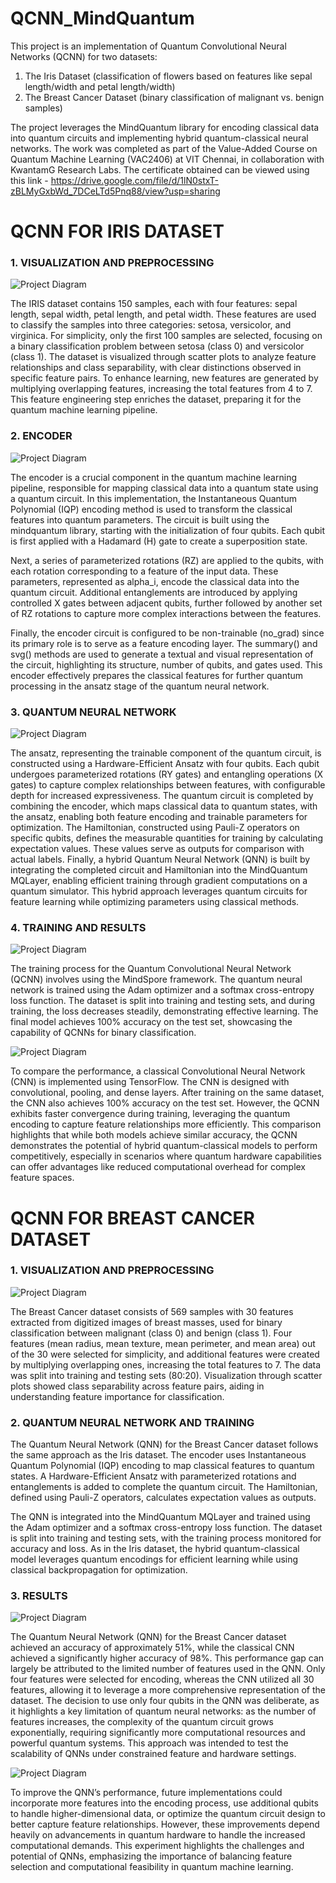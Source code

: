 # QCNN_MindQuantum

This project is an implementation of Quantum Convolutional Neural Networks (QCNN) for two datasets:
1) The Iris Dataset (classification of flowers based on features like sepal length/width and petal length/width)
2) The Breast Cancer Dataset (binary classification of malignant vs. benign samples)

The project leverages the MindQuantum library for encoding classical data into quantum circuits and implementing hybrid quantum-classical neural networks. The work was completed as part of the Value-Added Course on Quantum Machine Learning (VAC2406) at VIT Chennai, in collaboration with KwantamG Research Labs. The certificate obtained can be viewed using this link - 
https://drive.google.com/file/d/1lN0stxT-zBLMyGxbWd_7DCeLTd5Pnq88/view?usp=sharing

# QCNN FOR IRIS DATASET
### 1. VISUALIZATION AND PREPROCESSING
![Project Diagram](assets/IRIS_Visualization.png)

The IRIS dataset contains 150 samples, each with four features: sepal length, sepal width, petal length, and petal width. These features are used to classify the samples into three categories: setosa, versicolor, and virginica. For simplicity, only the first 100 samples are selected, focusing on a binary classification problem between setosa (class 0) and versicolor (class 1). The dataset is visualized through scatter plots to analyze feature relationships and class separability, with clear distinctions observed in specific feature pairs. To enhance learning, new features are generated by multiplying overlapping features, increasing the total features from 4 to 7. This feature engineering step enriches the dataset, preparing it for the quantum machine learning pipeline.

### 2. ENCODER
![Project Diagram](assets/Encoder.png)

The encoder is a crucial component in the quantum machine learning pipeline, responsible for mapping classical data into a quantum state using a quantum circuit. In this implementation, the Instantaneous Quantum Polynomial (IQP) encoding method is used to transform the classical features into quantum parameters. The circuit is built using the mindquantum library, starting with the initialization of four qubits. Each qubit is first applied with a Hadamard (H) gate to create a superposition state.

Next, a series of parameterized rotations (RZ) are applied to the qubits, with each rotation corresponding to a feature of the input data. These parameters, represented as alpha_i, encode the classical data into the quantum circuit. Additional entanglements are introduced by applying controlled X gates between adjacent qubits, further followed by another set of RZ rotations to capture more complex interactions between the features.

Finally, the encoder circuit is configured to be non-trainable (no_grad) since its primary role is to serve as a feature encoding layer. The summary() and svg() methods are used to generate a textual and visual representation of the circuit, highlighting its structure, number of qubits, and gates used. This encoder effectively prepares the classical features for further quantum processing in the ansatz stage of the quantum neural network.

### 3. QUANTUM NEURAL NETWORK
![Project Diagram](assets/Ansatz.png)

The ansatz, representing the trainable component of the quantum circuit, is constructed using a Hardware-Efficient Ansatz with four qubits. Each qubit undergoes parameterized rotations (RY gates) and entangling operations (X gates) to capture complex relationships between features, with configurable depth for increased expressiveness. The quantum circuit is completed by combining the encoder, which maps classical data to quantum states, with the ansatz, enabling both feature encoding and trainable parameters for optimization. The Hamiltonian, constructed using Pauli-Z operators on specific qubits, defines the measurable quantities for training by calculating expectation values. These values serve as outputs for comparison with actual labels. Finally, a hybrid Quantum Neural Network (QNN) is built by integrating the completed circuit and Hamiltonian into the MindQuantum MQLayer, enabling efficient training through gradient computations on a quantum simulator. This hybrid approach leverages quantum circuits for feature learning while optimizing parameters using classical methods.

### 4. TRAINING AND RESULTS
![Project Diagram](assets/Result1.png)

The training process for the Quantum Convolutional Neural Network (QCNN) involves using the MindSpore framework. The quantum neural network is trained using the Adam optimizer and a softmax cross-entropy loss function. The dataset is split into training and testing sets, and during training, the loss decreases steadily, demonstrating effective learning. The final model achieves 100% accuracy on the test set, showcasing the capability of QCNNs for binary classification.

![Project Diagram](assets/Result2.png)

To compare the performance, a classical Convolutional Neural Network (CNN) is implemented using TensorFlow. The CNN is designed with convolutional, pooling, and dense layers. After training on the same dataset, the CNN also achieves 100% accuracy on the test set. However, the QCNN exhibits faster convergence during training, leveraging the quantum encoding to capture feature relationships more efficiently. This comparison highlights that while both models achieve similar accuracy, the QCNN demonstrates the potential of hybrid quantum-classical models to perform competitively, especially in scenarios where quantum hardware capabilities can offer advantages like reduced computational overhead for complex feature spaces.


# QCNN FOR BREAST CANCER DATASET

### 1. VISUALIZATION AND PREPROCESSING
![Project Diagram](assets/Breast_Cancer_Visualization.png)

The Breast Cancer dataset consists of 569 samples with 30 features extracted from digitized images of breast masses, used for binary classification between malignant (class 0) and benign (class 1). Four features (mean radius, mean texture, mean perimeter, and mean area) out of the 30 were selected for simplicity, and additional features were created by multiplying overlapping ones, increasing the total features to 7. The data was split into training and testing sets (80:20). Visualization through scatter plots showed class separability across feature pairs, aiding in understanding feature importance for classification. 

### 2. QUANTUM NEURAL NETWORK AND TRAINING

The Quantum Neural Network (QNN) for the Breast Cancer dataset follows the same approach as the Iris dataset. The encoder uses Instantaneous Quantum Polynomial (IQP) encoding to map classical features to quantum states. A Hardware-Efficient Ansatz with parameterized rotations and entanglements is added to complete the quantum circuit. The Hamiltonian, defined using Pauli-Z operators, calculates expectation values as outputs.

The QNN is integrated into the MindQuantum MQLayer and trained using the Adam optimizer and a softmax cross-entropy loss function. The dataset is split into training and testing sets, with the training process monitored for accuracy and loss. As in the Iris dataset, the hybrid quantum-classical model leverages quantum encodings for efficient learning while using classical backpropagation for optimization.

### 3. RESULTS
![Project Diagram](assets/BC_Result1.png)

The Quantum Neural Network (QNN) for the Breast Cancer dataset achieved an accuracy of approximately 51%, while the classical CNN achieved a significantly higher accuracy of 98%. This performance gap can largely be attributed to the limited number of features used in the QNN. Only four features were selected for encoding, whereas the CNN utilized all 30 features, allowing it to leverage a more comprehensive representation of the dataset. The decision to use only four qubits in the QNN was deliberate, as it highlights a key limitation of quantum neural networks: as the number of features increases, the complexity of the quantum circuit grows exponentially, requiring significantly more computational resources and powerful quantum systems. This approach was intended to test the scalability of QNNs under constrained feature and hardware settings.

![Project Diagram](assets/BC_Result2.png)

To improve the QNN’s performance, future implementations could incorporate more features into the encoding process, use additional qubits to handle higher-dimensional data, or optimize the quantum circuit design to better capture feature relationships. However, these improvements depend heavily on advancements in quantum hardware to handle the increased computational demands. This experiment highlights the challenges and potential of QNNs, emphasizing the importance of balancing feature selection and computational feasibility in quantum machine learning.

